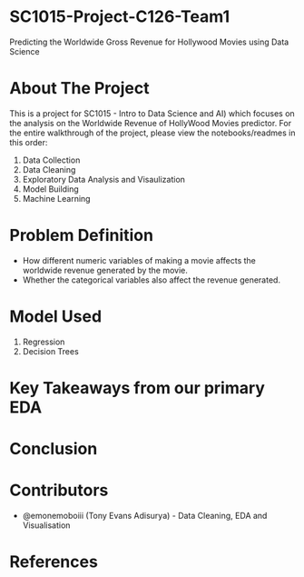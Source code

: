 # SC1015-Project-C126-Team1
Predicting the Worldwide Gross Revenue for Hollywood Movies using Data Science

# About The Project
This is a project for SC1015 - Intro to Data Science and AI) which focuses on the analysis on the Worldwide Revenue of HollyWood Movies predictor. For the entire walkthrough of the project, please view the notebooks/readmes in this order:
1. Data Collection
2. Data Cleaning
3. Exploratory Data Analysis and Visaulization
4. Model Building 
5. Machine Learning

# Problem Definition
- How different numeric variables of making a movie affects the worldwide revenue generated by the movie.
- Whether the categorical variables also affect the revenue generated.

# Model Used
1. Regression
2. Decision Trees

# Key Takeaways from our primary EDA

# Conclusion

# Contributors
- @emonemoboiii (Tony Evans Adisurya) - Data Cleaning, EDA and Visualisation

# References
